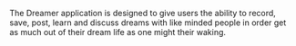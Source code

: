 The Dreamer application is designed to give users the ability to record, save, post, learn and discuss dreams with like minded people in order get as much out of their dream life as one might their waking.
